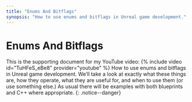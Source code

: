 ```yaml
---
title: "Enums And Bitflags"
synopsis: "How to use enums and bitflags in Unreal game development."
---
```

# Enums And Bitflags
This is the supporting document for my YouTube video:
{% include video id="TuHFeS_eBe8" provider="youtube" %}
How to use enums and bitflags in Unreal game development.
We’ll take a look at exactly what these things are, how they operate, 
what they are useful for, and when to use them (or use something else.)
As usual there will be examples with both blueprints and C++ where appropriate.
{: .notice--danger}